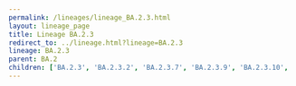 ```yaml
---
permalink: /lineages/lineage_BA.2.3.html
layout: lineage_page
title: Lineage BA.2.3
redirect_to: ../lineage.html?lineage=BA.2.3
lineage: BA.2.3
parent: BA.2
children: ['BA.2.3', 'BA.2.3.2', 'BA.2.3.7', 'BA.2.3.9', 'BA.2.3.10', 'BA.2.3.15', 'BA.2.3.20', 'BA.2.3.21', 'BA.2.3.22']
---
```

